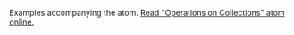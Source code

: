 

Examples accompanying the atom.
[Read "Operations on Collections" atom online.](https://stepik.org/lesson/107890/step/1)
